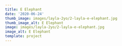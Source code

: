 ```yaml
---
title: E Elephant
date: '2020-06-24'
thumb_image: images/layla-2yo/2-layla-e-elephant.jpg
thumb_image_alt: E Elephant
image: images/layla-2yo/2-layla-e-elephant.jpg
image_alt: E Elephant
template: project
---
```

